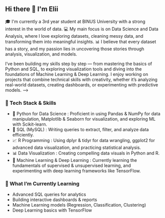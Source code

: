## Hi there 👋 I'm Elii

🎓 I'm currently a 3rd year student at BINUS University with a strong interest in the world of data.
💻 My main focus is on Data Science and Data Analysis, where I love exploring datasets, cleaning messy data, and transforming them into meaningful insights.
📊 I believe that every dataset has a story, and my passion lies in uncovering those stories through analysis, visualization, and models.

I’ve been building my skills step by step — from mastering the basics of Python and SQL, to exploring visualization tools and diving into the foundations of Machine Learning & Deep Learning. I enjoy working on projects that combine technical skills with creativity, whether it’s analyzing real-world datasets, creating dashboards, or experimenting with predictive models.
-->
### 🔧 Tech Stack & Skills

- 🐍 Python for Data Science : Proficient in using Pandas & NumPy for data manipulation, Matplotlib & Seaborn for visualization, and exploring ML with Scikit-learn.
- 📂 SQL (MySQL) : Writing queries to extract, filter, and analyze data efficiently.
- 📈 R Programming : Using dplyr & tidyr for data wrangling, ggplot2 for advanced data visualization, and practicing statistical analysis.  
- 📊 Data Visualization : Creating compelling data visuals in Python and R.
- 🤖 Machine Learning & Deep Learning : Currently learning the fundamentals of supervised & unsupervised learning, and experimenting with deep learning frameworks like TensorFlow.


### 🚀 What I’m Currently Learning

- Advanced SQL queries for analytics
- Building interactive dashboards & reports
- Machine Learning models (Regression, Classification, Clustering)
- Deep Learning basics with TensorFlow
